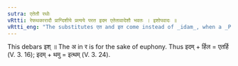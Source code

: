 ```yaml
---
sutra: एतेतौ रथोः
vRtti: रेफथकारादौ प्राग्दिशीये प्रत्यये परत इदम एतेतावादेशौ भवतः । इशोपवादः ॥
vRtti_eng: "The substitutes एत and इत come instead of _idam_, when a _Pragdisiya_ affix beginning with र and थ respectively follows."
---
```

This debars इश् ॥ The अ in र is for the sake of euphony. Thus इदम् + र्हिल = एतर्हि (V. 3. 16); इदम् + थमु = इत्थम् (V. 3. 24).  
